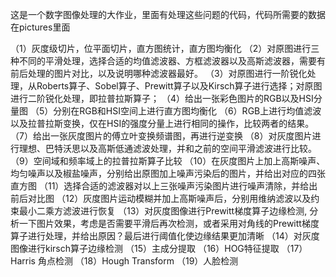 这是一个数字图像处理的大作业，里面有处理这些问题的代码，代码所需要的数据在pictures里面


（1）灰度级切片，位平面切片，直方图统计，直方图均衡化
（2）对原图进行三种不同的平滑处理，选择合适的均值滤波器、方框滤波器以及高斯滤波器，需要有前后处理的图片对比，以及说明哪种滤波器最好。
（3）对原图进行一阶锐化处理，从Roberts算子、Sobel算子、Prewitt算子以及Kirsch算子进行选择；对原图进行二阶锐化处理，即拉普拉斯算子；
（4）给出一张彩色图片的RGB以及HSI分量图
（5）分别在RGB和HSI空间上进行直方图均衡化
（6）RGB上进行均值滤波以及拉普拉斯变换，仅在HSI的强度分量上进行相同的操作，比较两者的结果。
（7）给出一张灰度图片的傅立叶变换频谱图，再进行逆变换
（8）对灰度图片进行理想、巴特沃思以及高斯低通滤波处理，并和之前的空间平滑滤波进行比较。
（9）空间域和频率域上的拉普拉斯算子比较
（10）在灰度图片上加上高斯噪声、均匀噪声以及椒盐噪声，分别给出原图加上噪声污染后的图片，并给出对应的四张直方图
（11）选择合适的滤波器对以上三张噪声污染图片进行噪声清除，并给出前后对比图
（12）灰度图片运动模糊并加上高斯噪声后，分别用维纳滤波以及约束最小二乘方滤波进行恢复
（13）对灰度图像进行Prewitt梯度算子边缘检测, 分析一下图片效果，考虑是否需要平滑后再次检测，或者采用对角线的Prewitt梯度算子进行处理，并给出原因？最后进行阈值化使边缘结果更加清晰
（14）对灰度图像进行kirsch算子边缘检测
（15）主成分提取
（16）HOG特征提取
（17）Harris 角点检测
（18）Hough Transform
（19）人脸检测
